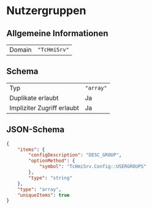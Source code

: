 # Nutzergruppen

## Allgemeine Informationen

|  |  |
| - | - |
| Domain | `"TcHmiSrv"` |

## Schema

|  |  |
| - | - |
| Typ | `"array"` |
| Duplikate erlaubt | Ja |
| Impliziter Zugriff erlaubt | Ja |

## JSON-Schema

```json
{
    "items": {
        "configDescription": "DESC_GROUP",
        "optionMethod": {
            "symbol": "TcHmiSrv.Config::USERGROUPS"
        },
        "type": "string"
    },
    "type": "array",
    "uniqueItems": true
}
```
